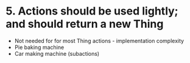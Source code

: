 # 5. Actions should be used lightly; and should return a new Thing

* Not needed for for most Thing actions - implementation complexity 
* Pie baking machine
* Car making machine (subactions)